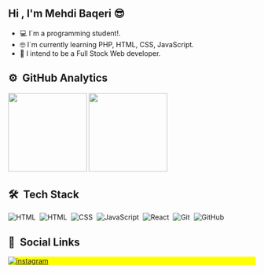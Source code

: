 
 ## Hi , I'm Mehdi Baqeri 😎
 - 💻 I´m a programming student!.
 - 🤓 I´m currently  learning PHP, HTML, CSS, JavaScript.
 - 🎯 I intend to be a Full Stock Web developer.
## ⚙️ &nbsp;GitHub Analytics

<div align="left">
  <img height="160" src="https://github-readme-stats.vercel.app/api?username=mahdi2000bm&show_icons=true&theme=vision-friendly-dark" > 
  <img height="160" src="https://github-readme-stats.vercel.app/api/top-langs/?username=mahdi2000bm&layout=compact&lang&theme=vision-friendly-dark" >
</div>

## 🛠 &nbsp;Tech Stack

![HTML](https://img.shields.io/badge/-PHP-05122A?style=flat&logo=PHP)&nbsp;
![HTML](https://img.shields.io/badge/-HTML-05122A?style=flat&logo=HTML5)&nbsp;
![CSS](https://img.shields.io/badge/-CSS-05122A?style=flat&logo=CSS3&logoColor=1572B6)&nbsp;
![JavaScript](https://img.shields.io/badge/-JavaScript-05122A?style=flat&logo=javascript)&nbsp;
![React](https://img.shields.io/badge/-React-05122A?style=flat&logo=wordpress)&nbsp;
![Git](https://img.shields.io/badge/-Git-05122A?style=flat&logo=git)&nbsp;
![GitHub](https://img.shields.io/badge/-GitHub-05122A?style=flat&logo=github)&nbsp;


##  💬 &nbsp;Social Links

<p align="left" style="background:yellow">
  <a href="https://www.instagram.com/mhdibaqri" target="_blank">
   <img align="center" src="https://img.shields.io/badge/-mhdibaqri-05122A?style=flat&logo=instagram" alt="instagram"/>
  </a>
</p>


